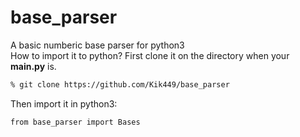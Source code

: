 # base_parser
A basic numberic base parser for python3  
How to import it to python? 
First clone it on the directory when your **main.py** is.  
``` bash
% git clone https://github.com/Kik449/base_parser  
```
Then import it in python3:  
``` python3
from base_parser import Bases  
```
